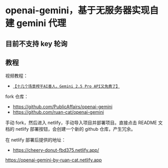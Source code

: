 # openai-gemini，基于无服务器实现自建 gemini 代理

## 目前不支持 key 轮询

## 教程

视频教程：

- [`【十几个场景榨干AI善人，Gemini 2.5 Pro API又免费了】`](https://www.bilibili.com/video/BV1Bi3XzZESn/)

fork 仓库：

- https://github.com/PublicAffairs/openai-gemini
- https://github.com/ruan-cat/openai-gemini

手动 fork，然后进入 netlify，手动导入项目并部署项目。直接点击 README 文档的 netlify 部署按钮，会创建一个新的 github 仓库，产生冗余。

在 netlify 部署后提供的地址：

- https://cheery-donut-fbd375.netlify.app/

https://openai-gemini-by-ruan-cat.netlify.app

